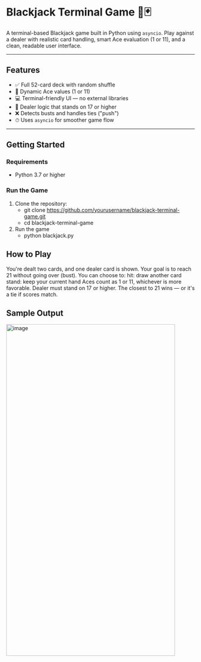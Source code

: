 # Blackjack Terminal Game 🎲🃏

A terminal-based Blackjack game built in Python using `asyncio`. Play against a dealer with realistic card handling, smart Ace evaluation (1 or 11), and a clean, readable user interface.

---

## Features

- ✅ Full 52-card deck with random shuffle  
- 🧠 Dynamic Ace values (1 or 11)  
- 💻 Terminal-friendly UI — no external libraries  
- 🤖 Dealer logic that stands on 17 or higher  
- ❌ Detects busts and handles ties ("push")  
- ⏱ Uses `asyncio` for smoother game flow  

---

## Getting Started

### Requirements

- Python 3.7 or higher

### Run the Game

1. Clone the repository:
   - git clone https://github.com/yourusername/blackjack-terminal-game.git
   - cd blackjack-terminal-game
2. Run the game
   - python blackjack.py

## How to Play
You're dealt two cards, and one dealer card is shown.
Your goal is to reach 21 without going over (bust).
You can choose to:
hit: draw another card
stand: keep your current hand
Aces count as 1 or 11, whichever is more favorable.
Dealer must stand on 17 or higher.
The closest to 21 wins — or it's a tie if scores match.

## Sample Output
<img width="451" height="884" alt="image" src="https://github.com/user-attachments/assets/6449dc61-f566-428c-a089-868d0dc80165" />

